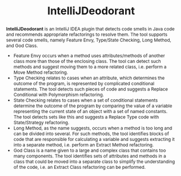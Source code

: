 ---
title: "IntelliJDeodorant"
collection: tools
permalink: /tool/intellij-deodorant
tool: 'https://github.com/JetBrains-Research/IntelliJDeodorant'
tag: 'An IntelliJ IDEA plugin that detects code smells in Java code and recommends appropriate refactorings to resolve them.'
abstract: "<p><b>IntelliJDeodorant</b> is an IntelliJ IDEA plugin that detects code smells in Java code and recommends appropriate refactorings to resolve them. The tool supports several code smells, namely Feature Envy, Type/State Checking, Long Method, and God Class.</p>
<ul>
<li>Feature Envy occurs when a method uses attributes/methods of another class more than those of the enclosing class. The tool can detect such methods and suggest moving them to a more related class, i.e. perform a Move Method refactoring.</li>
<li>Type Checking relates to cases when an attribute, which determines the outcome of the program, is represented by complicated conditional statements. The tool detects such pieces of code and suggests a Replace Conditional with Polymorphism refactoring.</li>
<li>State Checking relates to cases when a set of conditional statements determine the outcome of the program by comparing the value of a variable representing the current state of an object with a set of named constants. The tool detects sets like this and suggests a Replace Type code with State/Strategy refactoring.</li>
<li>Long Method, as the name suggests, occurs when a method is too long and can be divided into several. For such methods, the tool identifies blocks of code that are responsible for calculating a variable and suggests extracting it into a separate method, i.e. perform an Extract Method refactoring.</li>
<li>God Class is a name given to a large and complex class that contains too many components. The tool identifies sets of attributes and methods in a class that could be moved into a separate class to simplify the understanding of the code, i.e. an Extract Class refactoring can be performed.</li></ul>"
---